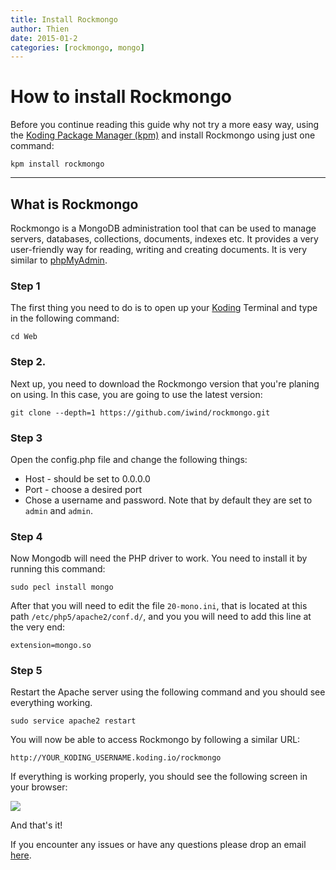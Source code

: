 ```yaml
---
title: Install Rockmongo
author: Thien
date: 2015-01-2
categories: [rockmongo, mongo]
---
```


# How to install Rockmongo

Before you continue reading this guide why not try a more easy way, using the [Koding Package Manager (kpm)](http://learn.koding.com/guides/getting-started-kpm/) and install Rockmongo using just one command:

```
kpm install rockmongo
```

***

## What is Rockmongo

Rockmongo is a MongoDB administration tool that can be used to manage servers, databases, collections, documents, indexes etc. It provides a very user-friendly way for reading, writing and creating documents. It is very similar to [phpMyAdmin](http://learn.koding.com/guides/install-phpmyadmin/).

### Step 1

The first thing you need to do is to open up your [Koding](https://koding.com/IDE) Terminal and type in the following command:

```
cd Web
```

### Step 2.
Next up, you need to download the Rockmongo version that you're planing on using. In this case, you are going to use the latest version:

```
git clone --depth=1 https://github.com/iwind/rockmongo.git
```

### Step 3

Open the config.php file and change the following things:

* Host - should be set to 0.0.0.0
* Port - choose a desired port
* Chose a username and password. Note that by default they are set to `admin` and `admin`.

### Step 4

Now Mongodb will need the PHP driver to work. You need to install it by running this command:

```
sudo pecl install mongo

```

After that you will need to edit the file `20-mono.ini`, that is located at this path `/etc/php5/apache2/conf.d/`, and you you will need to add this line at the very end:

```
extension=mongo.so
```

### Step 5

Restart the Apache server using the following command and you should see everything working.

```
sudo service apache2 restart
```

You will now be able to access Rockmongo by following a similar URL:

```
http://YOUR_KODING_USERNAME.koding.io/rockmongo
```

If everything is working properly, you should see the following screen in your browser:

![](rockmongo.png)

And that's it!

If you encounter any issues or have any questions please drop an email [here](mailto:support@koding.com).
